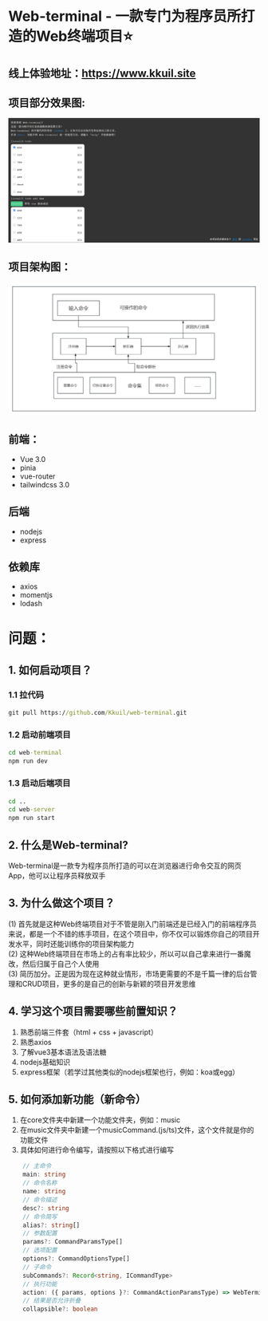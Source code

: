 # Web-terminal - 一款专门为程序员所打造的Web终端项目⭐️
## 线上体验地址：https://www.kkuil.site
## 项目部分效果图:

![effect](./assets/effect.png)

## 项目架构图：
![frame](./assets/frame.png)

## 前端：
* Vue 3.0
* pinia
* vue-router
* tailwindcss 3.0

## 后端
* nodejs
* express

## 依赖库
* axios
* momentjs
* lodash

# 问题：

## 1. 如何启动项目？
### 1.1 拉代码
```cmd
git pull https://github.com/Kkuil/web-terminal.git
```
### 1.2 启动前端项目
```cmd
cd web-terminal
npm run dev
```
### 1.3 启动后端项目
```cmd
cd ..
cd web-server
npm run start
```

## 2. 什么是Web-terminal?
Web-terminal是一款专为程序员所打造的可以在浏览器进行命令交互的网页App，他可以让程序员释放双手

## 3. 为什么做这个项目？
(1) 首先就是这种Web终端项目对于不管是刚入门前端还是已经入门的前端程序员来说，都是一个不错的练手项目，在这个项目中，你不仅可以锻炼你自己的项目开发水平，同时还能训练你的项目架构能力<br/>
(2) 这种Web终端项目在市场上的占有率比较少，所以可以自己拿来进行一番魔改，然后归属于自己个人使用<br/>
(3) 简历加分。正是因为现在这种就业情形，市场更需要的不是千篇一律的后台管理和CRUD项目，更多的是自己的创新与新颖的项目开发思维

## 4. 学习这个项目需要哪些前置知识？
1. 熟悉前端三件套（html + css + javascript）
2. 熟悉axios
3. 了解vue3基本语法及语法糖
4. nodejs基础知识
5. express框架（若学过其他类似的nodejs框架也行，例如：koa或egg）

## 5. 如何添加新功能（新命令）
1. 在core文件夹中新建一个功能文件夹，例如：music
2. 在music文件夹中新建一个musicCommand.(js/ts)文件，这个文件就是你的功能文件
3. 具体如何进行命令编写，请按照以下格式进行编写
```typescript
    // 主命令
    main: string
    // 命令名称
    name: string
    // 命令描述
    desc?: string
    // 命令简写
    alias?: string[]
    // 参数配置
    params?: CommandParamsType[]
    // 选项配置
    options?: CommandOptionsType[]
    // 子命令
    subCommands?: Record<string, ICommandType>
    // 执行功能
    action: ({ params, options }?: CommandActionParamsType) => WebTerminal.OutputType | {} | Promise<WebTerminal.OutputType | {}>
    // 结果是否允许折叠
    collapsible?: boolean
```